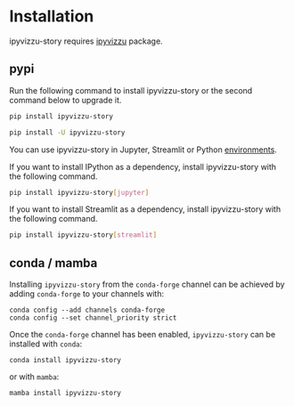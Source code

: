 # Installation

ipyvizzu-story requires [ipyvizzu](https://pypi.org/project/ipyvizzu) package.

## pypi

Run the following command to install ipyvizzu-story or the second command below to upgrade it.

```sh
pip install ipyvizzu-story
```

```sh
pip install -U ipyvizzu-story
```

You can use ipyvizzu-story in Jupyter, Streamlit or Python [environments](environments.html).

If you want to install IPython as a dependency, install ipyvizzu-story with the following command.

```sh
pip install ipyvizzu-story[jupyter]
```

If you want to install Streamlit as a dependency, install ipyvizzu-story with the following command.

```sh
pip install ipyvizzu-story[streamlit]
```

## conda / mamba

Installing `ipyvizzu-story` from the `conda-forge` channel can be achieved by adding `conda-forge` to your channels with:

```
conda config --add channels conda-forge
conda config --set channel_priority strict
```

Once the `conda-forge` channel has been enabled, `ipyvizzu-story` can be installed with `conda`:

```
conda install ipyvizzu-story
```

or with `mamba`:

```
mamba install ipyvizzu-story
```
